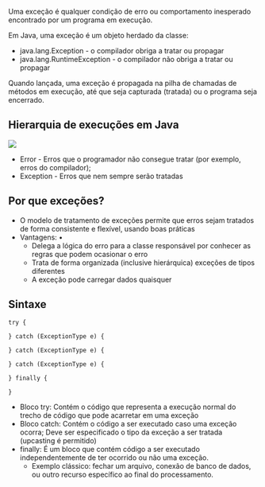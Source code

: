 Uma exceção é qualquer condição de erro ou comportamento inesperado encontrado por um programa em execução.

Em Java, uma exceção é um objeto herdado da classe: 
- java.lang.Exception - o compilador obriga a tratar ou propagar
- java.lang.RuntimeException - o compilador não obriga a tratar ou propagar

Quando lançada, uma exceção é propagada na pilha de chamadas de métodos em execução, até que seja capturada (tratada) ou o programa seja encerrado.
## Hierarquia de execuções em Java
![](mark/poo/img/Pasted_image_20250209225432.png)
- Error - Erros que o programador não consegue tratar (por exemplo, erros do compilador);
- Exception - Erros que nem sempre serão tratadas

## Por que exceções? 
- O modelo de tratamento de exceções permite que erros sejam tratados de forma consistente e flexível, usando boas práticas 
- Vantagens: • 
	- Delega a lógica do erro para a classe responsável por conhecer as regras que podem ocasionar o erro
	- Trata de forma organizada (inclusive hierárquica) exceções de tipos diferentes 
	- A exceção pode carregar dados quaisquer

## Sintaxe 
```
try { 

} catch (ExceptionType e) { 

} catch (ExceptionType e) { 

} catch (ExceptionType e) { 

} finally {

}
```
- Bloco try: Contém o código que representa a execução normal do trecho de código que pode acarretar em uma exceção
- Bloco catch: Contém o código a ser executado caso uma exceção ocorra; Deve ser especificado o tipo da exceção a ser tratada (upcasting é permitido)
- finally: É um bloco que contém código a ser executado independentemente de ter ocorrido ou não uma exceção.
	- Exemplo clássico: fechar um arquivo, conexão de banco de dados, ou outro recurso específico ao final do processamento.

